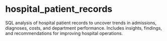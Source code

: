 # hospital_patient_records
SQL analysis of hospital patient records to uncover trends in admissions, diagnoses, costs, and department performance. Includes insights, findings, and recommendations for improving hospital operations.
